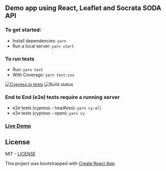 ## Demo app using React, Leaflet and Socrata SODA API

### To get started:

- Install dependencies: `yarn`
- Run a local server: `yarn start`

### To run tests
- Run: `yarn test`
- With Coverage: `yarn test:cov`

[![Cypress.io tests](https://img.shields.io/badge/cypress.io-tests-green.svg?style=flat-square)](https://cypress.io)
![Build status](https://github.com/angelaLuc/atxtrails/actions/workflows/ci.yml/badge.svg?branch=main)

### End to End (e2e) tests require a running server
- e2e tests (cypress - headless): `yarn cy:all`
- e2e tests (cypress - open): `yarn cy`


### [Live Demo](https://atxtrails.ajlwebdev.com)

## License
MIT - [LICENSE](./LICENSE)

This project was bootstrapped with [Create React App](https://github.com/facebookincubator/create-react-app).



